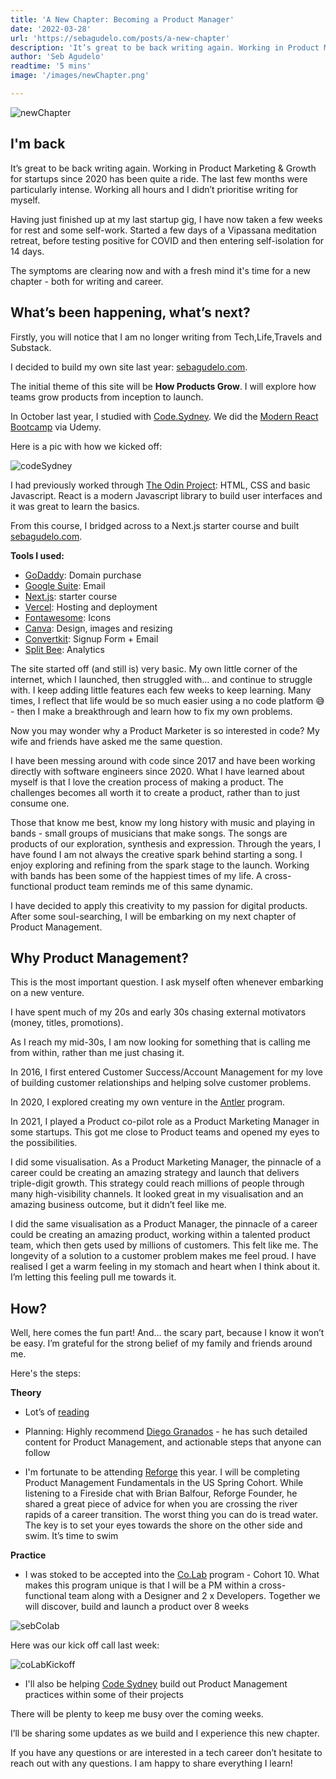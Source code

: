 ```yaml
---
title: 'A New Chapter: Becoming a Product Manager'
date: '2022-03-28'
url: 'https://sebagudelo.com/posts/a-new-chapter'
description: 'It’s great to be back writing again. Working in Product Marketing & Growth for startups since 2020 has been quite a ride. The last few months were particularly intense. Working all hours and I didn’t prioritise writing for myself. After some soul-searching, I will be embarking on my next chapter of Product Management.'
author: 'Seb Agudelo'
readtime: '5 mins'
image: '/images/newChapter.png'

---
```


![newChapter](/images/newChapter.png "New Chapter Typewriter")

## I'm back

It’s great to be back writing again. Working in Product Marketing & Growth for startups since 2020 has been quite a ride. The last few months were particularly intense. Working all hours and I didn’t prioritise writing for myself.

Having just finished up at my last startup gig, I have now taken a few weeks for rest and some self-work. Started a few days of a Vipassana meditation retreat, before testing positive for COVID and then entering self-isolation for 14 days.

The symptoms are clearing now and with a fresh mind it's time for a new chapter - both for writing and career.

## What’s been happening, what’s next?

Firstly, you will notice that I am no longer writing from Tech,Life,Travels and Substack.

I decided to build my own site last year: [sebagudelo.com](https://sebagudelo.com/).

The initial theme of this site will be **How Products Grow**. I will explore how teams grow products from inception to launch.

In October last year, I studied with [Code.Sydney](https://www.code.sydney/). We did the [Modern React Bootcamp](https://www.udemy.com/course/modern-react-bootcamp/) via Udemy.

Here is a pic with how we kicked off: 

![codeSydney](/images/codeSydney.png "Zoom Kick off Code Sydney")

I had previously worked through [The Odin Project](https://www.theodinproject.com/): HTML, CSS and basic Javascript. React is a modern Javascript library to build user interfaces and it was great to learn the basics.

From this course, I bridged across to a Next.js starter course and built [sebagudelo.com](https://sebagudelo.com/).

**Tools I used:** 

- [GoDaddy](https://www.godaddy.com/en-au): Domain purchase
- [Google Suite](https://workspace.google.com/): Email
- [Next.js](https://nextjs.org/learn/basics/create-nextjs-app): starter course
- [Vercel](https://vercel.com/): Hosting and deployment
- [Fontawesome](https://fontawesome.com/): Icons
- [Canva](https://www.canva.com/): Design, images and resizing  
- [Convertkit](https://convertkit.com/): Signup Form + Email
- [Split Bee](https://splitbee.io/): Analytics

The site started off (and still is) very basic. My own little corner of the internet, which I launched, then struggled with… and continue to struggle with. I keep adding little features each few weeks to keep learning. Many times, I reflect that life would be so much easier using a no code platform 😅 - then I make a breakthrough and learn how to fix my own problems. 


Now you may wonder why a Product Marketer is so interested in code? My wife and friends have asked me the same question. 

I have been messing around with code since 2017 and have been working directly with software engineers since 2020. What I have learned about myself is that I love the creation process of making a product. The challenges becomes all worth it to create a product, rather than to just consume one.

Those that know me best, know my long history with music and playing in bands - small groups of musicians that make songs. The songs are products of our exploration, synthesis and expression. Through the years, I have found I am not always the creative spark behind starting a song. I enjoy exploring and refining from the spark stage to the launch. Working with bands has been some of the happiest times of my life. A cross-functional product team reminds me of this same dynamic.

I have decided to apply this creativity to my passion for digital products. After some soul-searching, I will be embarking on my next chapter of Product Management.  

## Why Product Management?

This is the most important question. I ask myself often whenever embarking on a new venture.

I have spent much of my 20s and early 30s chasing external motivators (money, titles, promotions).

As I reach my mid-30s, I am now looking for something that is calling me from within, rather than me just chasing it.

In 2016, I first entered Customer Success/Account Management for my love of building customer relationships and helping solve customer problems.

In 2020, I explored creating my own venture in the [Antler](https://www.antler.co/) program. 

In 2021, I played a Product co-pilot role as a Product Marketing Manager in some startups. This got me close to Product teams and opened my eyes to the possibilities.

I did some visualisation. As a Product Marketing Manager, the pinnacle of a career could be creating an amazing strategy and launch that delivers triple-digit growth. This strategy could reach millions of people through many high-visibility channels. It looked great in my visualisation and an amazing business outcome, but it didn’t feel like me.

I did the same visualisation as a Product Manager, the pinnacle of a career could be creating an amazing product, working within a talented product team, which then gets used by millions of customers. This felt like me. The longevity of a solution to a customer problem makes me feel proud. I have realised I get a warm feeling in my stomach and heart when I think about it. I’m letting this feeling pull me towards it.


## How?

Well, here comes the fun part! And… the scary part, because I know it won’t be easy. I’m grateful for the strong belief of my family and friends around me.

Here's the steps:

**Theory**

- Lot’s of [reading](https://productschool.com/blog/product-management-2/how-to-become-2/top-most-read-books-by-product-managers/)

- Planning: Highly recommend [Diego Granados](https://www.pmdiego.com/) - he has such detailed content for Product Management, and actionable steps that anyone can follow 

- I'm fortunate to be attending [Reforge](https://www.reforge.com/) this year. I will be completing Product Management Fundamentals in the US Spring Cohort. While listening to a Fireside chat with Brian Balfour, Reforge Founder, he shared a great piece of advice for when you are crossing the river rapids of a career transition. The worst thing you can do is tread water. The key is to set your eyes towards the shore on the other side and swim. It’s time to swim

**Practice**

- I was stoked to be accepted into the [Co.Lab](https://www.joincolab.io/) program - Cohort 10. What makes this program unique is that I will be a PM within a cross-functional team along with a Designer and 2 x Developers. Together we will discover, build and launch a product over 8 weeks

![sebColab](/images/sebColab.png "Seb joins Co.Lab as Product Manager")

Here was our kick off call last week:

![coLabKickoff](/images/coLabKickoff.jpeg "Co.Lab Kickoff call")


- I'll also be helping [Code Sydney](https://www.code.sydney/) build out Product Management practices within some of their projects

There will be plenty to keep me busy over the coming weeks.

I’ll be sharing some updates as we build and I experience this new chapter.

If you have any questions or are interested in a tech career don’t hesitate to reach out with any questions. I am happy to share everything I learn!






